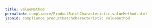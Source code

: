 ```yaml
---
title: valueMethod
permalink: compliance/ProductBatchCharacteristic.valueMethod.html
jsonid: compliance_productbatchcharacteristic_valuemethod
---
```

